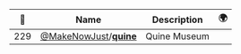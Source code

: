 |:star2: | Name | Description | 🌍|
|---|---|---|---|
|229|[@MakeNowJust](https://github.com/MakeNowJust)/[**quine**](https://github.com/MakeNowJust/quine)|Quine Museum||

